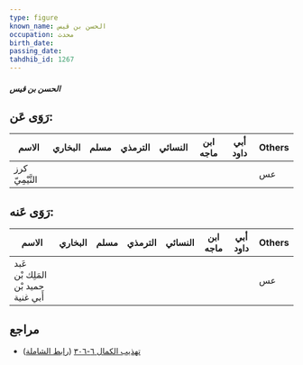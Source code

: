 ```yaml
---
type: figure
known_name: الحسن بن قيس
occupation: محدث
birth_date:
passing_date:
tahdhib_id: 1267
---
```

##### الحسن بن قيس

## رَوَى عَن:
| الاسم           | البخاري | مسلم | الترمذي | النسائي | ابن ماجه | أبي داود | Others |
| --------------- | ------- | ---- | ------- | ------- | -------- | -------- | ------ |
| كرز التَّيْمِيّ |         |      |         |         |          |          | عس     |
## رَوَى عَنه:
| الاسم                               | البخاري | مسلم | الترمذي | النسائي | ابن ماجه | أبي داود | Others |
| ----------------------------------- | ------- | ---- | ------- | ------- | -------- | -------- | ------ |
| عَبد المَلِك بْن حميد بْن أَبي غنية |         |      |         |         |          |          | عس     |
## مراجع
- [تهذيب الكمال ٦-٣٠٦](obsidian://open?vault=Tahdhib-al-Kamal&file=Figures/١٢٦٧-الحسن%20بن%20قيس) ([رابط الشاملة](https://shamela.ws/book/3722/2970))